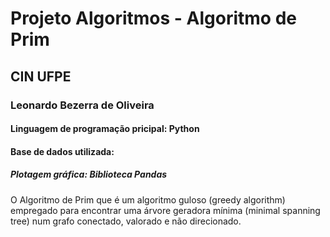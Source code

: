 # Projeto Algoritmos - Algoritmo de Prim
## CIN UFPE
### Leonardo Bezerra de Oliveira  
#### Linguagem de programação pricipal: Python
#### Base de dados utilizada:
##### Plotagem gráfica: Biblioteca Pandas
O Algoritmo de Prim que é um algoritmo guloso (greedy algorithm) empregado para encontrar uma árvore geradora mínima (minimal spanning tree) num grafo conectado, valorado e não direcionado.
